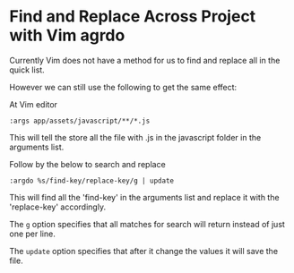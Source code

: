 # Find and Replace Across Project with Vim agrdo

Currently Vim does not have a method for us to find and replace all in the quick list.

However we can still use the following to get the same effect:

At Vim editor

```vim
:args app/assets/javascript/**/*.js
```

This will tell the store all the file with .js in the javascript folder in the arguments list.

Follow by the below to search and replace

```vim
:argdo %s/find-key/replace-key/g | update
```

This will find all the 'find-key' in the arguments list and replace it with the 'replace-key' accordingly.

The `g` option specifies that all matches for search will return instead of just one per line.

The `update` option specifies that after it change the values it will save the file.
